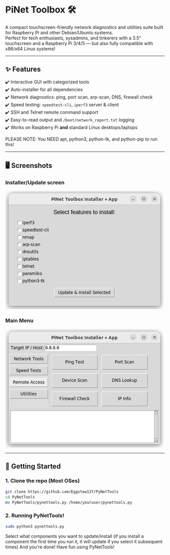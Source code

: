 # PiNet Toolbox 🛠️

A compact touchscreen-friendly network diagnostics and utilities suite built for Raspberry Pi and other Debian/Ubuntu systems.  
Perfect for tech enthusiasts, sysadmins, and tinkerers with a 3.5" touchscreen and a Raspberry Pi 3/4/5 — but also fully compatible with x86/x64 Linux systems!

---

## ✨ Features

✔️ Interactive GUI with categorized tools  
✔️ Auto-installer for all dependencies  
✔️ Network diagnostics: ping, port scan, arp-scan, DNS, firewall check  
✔️ Speed testing: `speedtest-cli`, `iperf3` server & client  
✔️ SSH and Telnet remote command support  
✔️ Easy-to-read output and `/boot/network_report.txt` logging  
✔️ Works on Raspberry Pi **and** standard Linux desktops/laptops

PLEASE NOTE: You NEED apt, python3, python-tk, and python-pip to run this!

---

## 🖥️ Screenshots
### Installer/Update screen
![Installer/Updater screen](screenshots/phot1.png)

### Main Menu
![Main Menu](screenshots/pho2.png)

---

## 🚀 Getting Started

### 1. Clone the repo (Most OSes)
```bash
git clone https://github.com/Eggstew137/PyNetTools
cd PyNetTools
mv PyNetTools/pynettools.py /home/youruser/pynettools.py
```
### 2. Running PyNetTools!
```bash
sudo python3 pynettools.py
```
Select what components you want to update/install (if you install a component the first time you run it, it will update if you select it subsequent times)
And you're done!  Have fun using PyNetTools!





